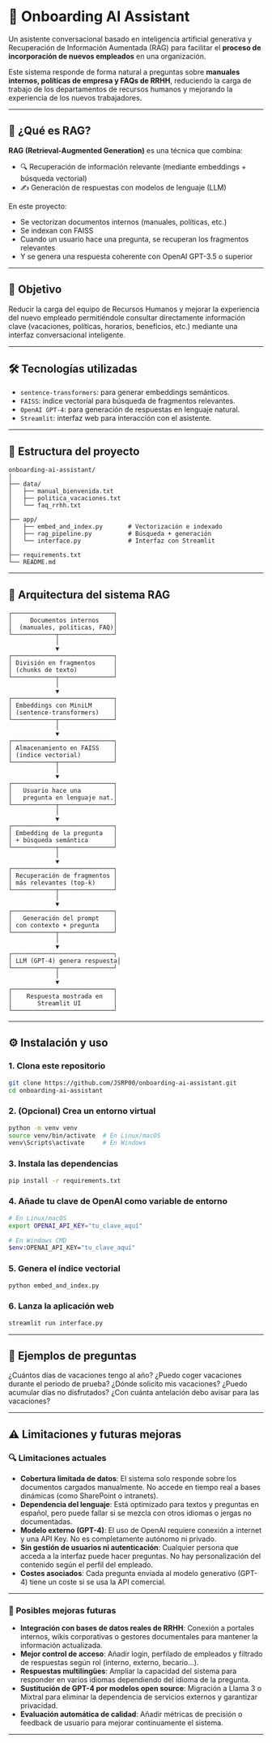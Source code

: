 # 🤖 Onboarding AI Assistant

Un asistente conversacional basado en inteligencia artificial generativa y Recuperación de Información Aumentada (RAG) para facilitar el **proceso de incorporación de nuevos empleados** en una organización.

Este sistema responde de forma natural a preguntas sobre **manuales internos, políticas de empresa y FAQs de RRHH**, reduciendo la carga de trabajo de los departamentos de recursos humanos y mejorando la experiencia de los nuevos trabajadores.

---

## 🧠 ¿Qué es RAG?

**RAG (Retrieval-Augmented Generation)** es una técnica que combina:

- 🔍 Recuperación de información relevante (mediante embeddings + búsqueda vectorial)
- ✍️ Generación de respuestas con modelos de lenguaje (LLM)

En este proyecto:
- Se vectorizan documentos internos (manuales, políticas, etc.)
- Se indexan con FAISS
- Cuando un usuario hace una pregunta, se recuperan los fragmentos relevantes
- Y se genera una respuesta coherente con OpenAI GPT-3.5 o superior

---

## 📌 Objetivo

Reducir la carga del equipo de Recursos Humanos y mejorar la experiencia del nuevo empleado permitiéndole consultar directamente información clave (vacaciones, políticas, horarios, beneficios, etc.) mediante una interfaz conversacional inteligente.

---

## 🛠️ Tecnologías utilizadas

- `sentence-transformers`: para generar embeddings semánticos.
- `FAISS`: índice vectorial para búsqueda de fragmentos relevantes.
- `OpenAI GPT-4`: para generación de respuestas en lenguaje natural.
- `Streamlit`: interfaz web para interacción con el asistente.

---

## 📁 Estructura del proyecto

```text
onboarding-ai-assistant/
│
├── data/
│   ├── manual_bienvenida.txt
│   ├── politica_vacaciones.txt
│   └── faq_rrhh.txt
│
├── app/
│   ├── embed_and_index.py       # Vectorización e indexado
│   ├── rag_pipeline.py          # Búsqueda + generación
│   └── interface.py             # Interfaz con Streamlit
│
├── requirements.txt
└── README.md
```

---

## 🧠 Arquitectura del sistema RAG

```text
┌────────────────────────────┐
│     Documentos internos    │
│  (manuales, políticas, FAQ)│
└────────────┬───────────────┘
             │
             ▼
┌────────────────────────────┐
│ División en fragmentos     │
│ (chunks de texto)          │
└────────────┬───────────────┘
             │
             ▼
┌────────────────────────────┐
│ Embeddings con MiniLM      │
│ (sentence-transformers)    │
└────────────┬───────────────┘
             │
             ▼
┌────────────────────────────┐
│ Almacenamiento en FAISS    │
│ (índice vectorial)         │
└────────────┬───────────────┘
             │
             ▼
┌────────────────────────────┐
│   Usuario hace una         │
│   pregunta en lenguaje nat.│
└────────────┬───────────────┘
             │
             ▼
┌────────────────────────────┐
│ Embedding de la pregunta   │
│ + búsqueda semántica       │
└────────────┬───────────────┘
             │
             ▼
┌────────────────────────────┐
│ Recuperación de fragmentos │
│ más relevantes (top-k)     │
└────────────┬───────────────┘
             │
             ▼
┌────────────────────────────┐
│   Generación del prompt    │
│ con contexto + pregunta    │
└────────────┬───────────────┘
             │
             ▼
┌────────────────────────────┐
│ LLM (GPT-4) genera respuesta│
└────────────┬───────────────┘
             │
             ▼
┌────────────────────────────┐
│    Respuesta mostrada en   │
│       Streamlit UI         │
└────────────────────────────┘
```


---

## ⚙️ Instalación y uso

### 1. Clona este repositorio

```bash
git clone https://github.com/JSRP00/onboarding-ai-assistant.git
cd onboarding-ai-assistant
```

### 2. (Opcional) Crea un entorno virtual

```bash
python -m venv venv
source venv/bin/activate  # En Linux/macOS
venv\Scripts\activate     # En Windows
```

### 3. Instala las dependencias

```bash
pip install -r requirements.txt
```

### 4. Añade tu clave de OpenAI como variable de entorno

```bash
# En Linux/macOS
export OPENAI_API_KEY="tu_clave_aquí"

# En Windows CMD
$env:OPENAI_API_KEY="tu_clave_aquí"
```

### 5. Genera el índice vectorial

```bash
python embed_and_index.py
```

### 6. Lanza la aplicación web

```bash
streamlit run interface.py
```

---

## 💬 Ejemplos de preguntas
¿Cuántos días de vacaciones tengo al año?
¿Puedo coger vacaciones durante el periodo de prueba?
¿Dónde solicito mis vacaciones?
¿Puedo acumular días no disfrutados?
¿Con cuánta antelación debo avisar para las vacaciones?

---

## ⚠️ Limitaciones y futuras mejoras

### 🔍 Limitaciones actuales

- **Cobertura limitada de datos**: El sistema solo responde sobre los documentos cargados manualmente. No accede en tiempo real a bases dinámicas (como SharePoint o intranets).
- **Dependencia del lenguaje**: Está optimizado para textos y preguntas en español, pero puede fallar si se mezcla con otros idiomas o jergas no documentadas.
- **Modelo externo (GPT-4)**: El uso de OpenAI requiere conexión a internet y una API Key. No es completamente autónomo ni privado.
- **Sin gestión de usuarios ni autenticación**: Cualquier persona que acceda a la interfaz puede hacer preguntas. No hay personalización del contenido según el perfil del empleado.
- **Costes asociados**: Cada pregunta enviada al modelo generativo (GPT-4) tiene un coste si se usa la API comercial.

---

### 🚀 Posibles mejoras futuras

- **Integración con bases de datos reales de RRHH**: Conexión a portales internos, wikis corporativas o gestores documentales para mantener la información actualizada.
- **Mejor control de acceso**: Añadir login, perfilado de empleados y filtrado de respuestas según rol (interno, externo, becario...).
- **Respuestas multilingües**: Ampliar la capacidad del sistema para responder en varios idiomas dependiendo del idioma de la pregunta.
- **Sustitución de GPT-4 por modelos open source**: Migración a Llama 3 o Mixtral para eliminar la dependencia de servicios externos y garantizar privacidad.
- **Evaluación automática de calidad**: Añadir métricas de precisión o feedback de usuario para mejorar continuamente el sistema.

---

